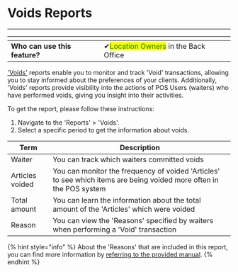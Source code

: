 # Voids Reports

***

<table data-card-size="large" data-view="cards" data-full-width="false"><thead><tr><th></th><th></th><th></th></tr></thead><tbody><tr><td><strong>Who can use this feature?</strong></td><td><span data-gb-custom-inline data-tag="emoji" data-code="2714">✔</span><mark style="color:green;">Location Owners</mark> in the Back Office</td><td></td></tr></tbody></table>

['Voids'](../features/pos/void.md) reports enable you to monitor and track 'Void' transactions, allowing you to stay informed about the preferences of your clients. Additionally, 'Voids' reports provide visibility into the actions of POS Users (waiters) who have performed voids, giving you insight into their activities.

To get the report, please follow these instructions:

1. Navigate to the 'Reports' > 'Voids'.
2. Select a specific period to get the information about voids.

| Term            | Description                                                                                                         |
| --------------- | ------------------------------------------------------------------------------------------------------------------- |
| Waiter          | You can track which waiters committed voids                                                                         |
| Articles voided | You can monitor the frequency of voided 'Articles' to see which items are being voided more often in the POS system |
| Total amount    | You can learn the information about the total amount of the 'Articles' which were voided                            |
| Reason          | You can view the 'Reasons' specified by waiters when performing a 'Void' transaction                                |

{% hint style="info" %}
About the 'Reasons' that are included in this report, you can find more information by [referring to the provided manual](../general/reason/create-a-reason-bo.md).
{% endhint %}
